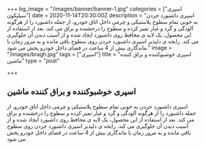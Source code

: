 +++
bg_image = "/images/banner/banner-1.jpg"
categories = ["اسپری سیلیکون"]
date = 2020-11-14T20:30:00Z
description = "اسپری داشبورد جردن به خوبی تمام سطوح پلاستیکی و چرمی داخل اتاق خودرو، از جمله داشبورد را از هرگونه آلودگی و گرد و غبار تمیز کرده و سطوح را درخشنده و براق می کند. بعد از استفاده از این محصول، یک لایه ی محافظ روی داشبورد ایجاد شده و از آسیب دیدن آن جلوگیری می کند. رایحه ی دلپذیر اسپری داشبورد جردن روی سطوح باقی مانده و به مرور زمان با ماندگاری بیش از 4 ساعت در فضای داخل خودرو پخش می شود."
image = "/images/bragh.jpg"
tags = ["اسپری"]
title = "اسپری خوشبوکننده و براق کننده ماشین"
type = "post"

+++
## اسپری خوشبوکننده و براق کننده ماشین

اسپری داشبورد جردن به خوبی تمام سطوح پلاستیکی و چرمی داخل اتاق خودرو، از جمله داشبورد را از هرگونه آلودگی و گرد و غبار تمیز کرده و سطوح را درخشنده و براق می کند. بعد از استفاده از این محصول، یک لایه ی محافظ روی داشبورد ایجاد شده و از آسیب دیدن آن جلوگیری می کند. رایحه ی دلپذیر اسپری داشبورد جردن روی سطوح باقی مانده و به مرور زمان با ماندگاری بیش از 4 ساعت در فضای داخل خودرو پخش می شود.